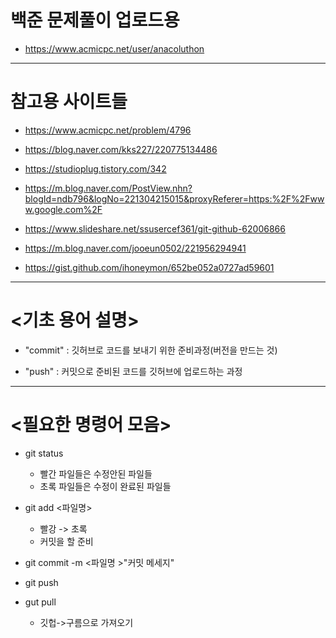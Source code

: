 # 백준 문제풀이 업로드용


+ https://www.acmicpc.net/user/anacoluthon


--------


# 참고용 사이트들
* https://www.acmicpc.net/problem/4796

+ https://blog.naver.com/kks227/220775134486

+ https://studioplug.tistory.com/342

+ https://m.blog.naver.com/PostView.nhn?blogId=ndb796&logNo=221304215015&proxyReferer=https:%2F%2Fwww.google.com%2F

+ https://www.slideshare.net/ssusercef361/git-github-62006866

+ https://m.blog.naver.com/jooeun0502/221956294941

+ https://gist.github.com/ihoneymon/652be052a0727ad59601









--------


# <기초 용어 설명>
+ "commit" : 깃허브로 코드를 보내기 위한 준비과정(버전을 만드는 것)

+ "push"	: 커밋으로 준비된 코드를 깃허브에 업로드하는 과정




--------


# <필요한 명령어 모음>
+ git status   
	+ 빨간 파일들은 수정안된 파일들
	+ 초록 파일들은 수정이 완료된 파일들

+ git add <파일명>
	+ 빨강 -> 초록 
	+ 커밋을 할 준비

+ git commit -m <파일명 >"커밋 메세지"

+ git push


+ gut pull
	+ 깃헙->구름으로 가져오기
